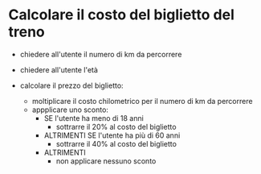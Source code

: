 # Calcolare il costo del biglietto del treno

- chiedere all'utente il numero di km da percorrere

- chiedere all'utente l'età

- calcolare il prezzo del biglietto:
    - moltiplicare il costo chilometrico per il numero di km da percorrere
    - appplicare uno sconto:
        - SE l'utente ha meno di 18 anni
            - sottrarre il 20% al costo del biglietto
        - ALTRIMENTI SE l'utente ha più di 60 anni
            - sottrarre il 40% al costo del biglietto
        - ALTRIMENTI
            - non applicare nessuno sconto